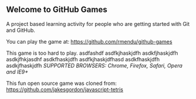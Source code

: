 ## Welcome to GitHub Games

A project based learning activity for people who are getting started with Git and GitHub.

You can play the game at: https://github.com/rmendu/github-games

This game is too hard to play.
asdfashdf
asdfkjhaskjdfh
asdkfjhaskjdfh
asdkjfhkjasdhf
asdkfhaskjdfh
asdfkjhaskjdfhasd
asdkfhaskjdfh
asdkjfhaskjdfh
_*SUPPORTED BROWSERS*: Chrome, Firefox, Safari, Opera and IE9+_

This fun open source game was cloned from: https://github.com/jakesgordon/javascript-tetris
